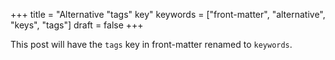 +++
title = "Alternative \"tags\" key"
keywords = ["front-matter", "alternative", "keys", "tags"]
draft = false
+++

This post will have the `tags` key in front-matter renamed to
`keywords`.
